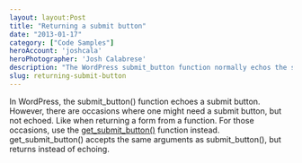 ```yaml
---
layout: layout:Post
title: "Returning a submit button"
date: "2013-01-17"
category: ["Code Samples"]
heroAccount: 'joshcala'
heroPhotographer: 'Josh Calabrese'
description: "The WordPress submit_button function normally echos the submit button. Find out how to return it, like from a function, instead."
slug: returning-submit-button
---
```


In WordPress, the submit_button() function echoes a submit button. However, there are occasions where one might need a submit button, but not echoed. Like when returning a form from a function. For those occasions, use the [get_submit_button()](https://codex.wordpress.org/Function_Reference/get_submit_button) function instead. get_submit_button() accepts the same arguments as submit_button(), but returns instead of echoing.
